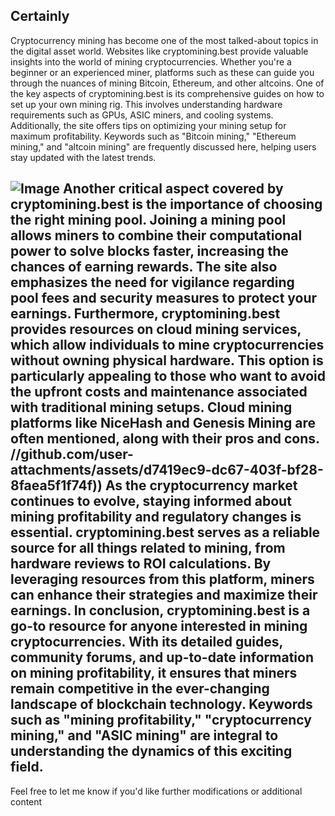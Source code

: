 Certainly
---
Cryptocurrency mining has become one of the most talked-about topics in the digital asset world. Websites like cryptomining.best provide valuable insights into the world of mining cryptocurrencies. Whether you're a beginner or an experienced miner, platforms such as these can guide you through the nuances of mining Bitcoin, Ethereum, and other altcoins.
One of the key aspects of cryptomining.best is its comprehensive guides on how to set up your own mining rig. This involves understanding hardware requirements such as GPUs, ASIC miners, and cooling systems. Additionally, the site offers tips on optimizing your mining setup for maximum profitability. Keywords such as "Bitcoin mining," "Ethereum mining," and "altcoin mining" are frequently discussed here, helping users stay updated with the latest trends.

![Image](https://github.com/user-attachments/assets/4a25d116-2220-4385-b08e-f287af8fcbc4)
Another critical aspect covered by cryptomining.best is the importance of choosing the right mining pool. Joining a mining pool allows miners to combine their computational power to solve blocks faster, increasing the chances of earning rewards. The site also emphasizes the need for vigilance regarding pool fees and security measures to protect your earnings.
Furthermore, cryptomining.best provides resources on cloud mining services, which allow individuals to mine cryptocurrencies without owning physical hardware. This option is particularly appealing to those who want to avoid the upfront costs and maintenance associated with traditional mining setups. Cloud mining platforms like NiceHash and Genesis Mining are often mentioned, along with their pros and cons.
 //github.com/user-attachments/assets/d7419ec9-dc67-403f-bf28-8faea5f1f74f))
As the cryptocurrency market continues to evolve, staying informed about mining profitability and regulatory changes is essential. cryptomining.best serves as a reliable source for all things related to mining, from hardware reviews to ROI calculations. By leveraging resources from this platform, miners can enhance their strategies and maximize their earnings.
In conclusion, cryptomining.best is a go-to resource for anyone interested in mining cryptocurrencies. With its detailed guides, community forums, and up-to-date information on mining profitability, it ensures that miners remain competitive in the ever-changing landscape of blockchain technology. Keywords such as "mining profitability," "cryptocurrency mining," and "ASIC mining" are integral to understanding the dynamics of this exciting field.
--- 
Feel free to let me know if you'd like further modifications or additional content
